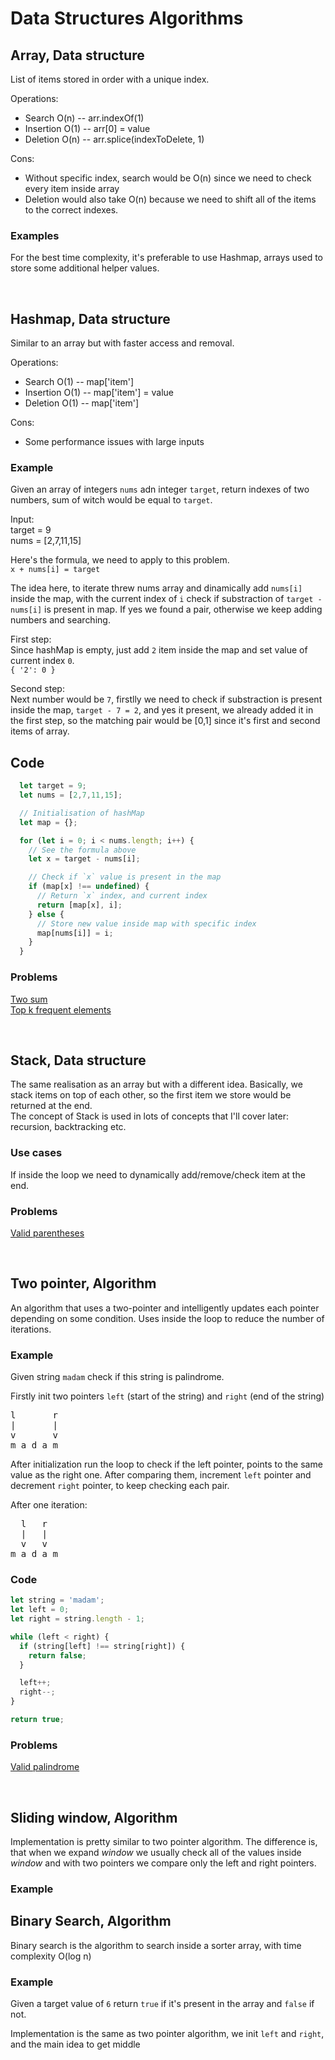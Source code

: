 # Data Structures Algorithms

## Array, Data structure <br>
List of items stored in order with a unique index.

Operations: <br>
* Search O(n) -- arr.indexOf(1) <br>
* Insertion O(1) -- arr[0] = value <br>
* Deletion O(n) -- arr.splice(indexToDelete, 1) <br>

Cons:
* Without specific index, search would be O(n) since we need to check every item inside array <br>
* Deletion would also take O(n) because we need to shift all of the items to the correct indexes.

### Examples
For the best time complexity, it's preferable to use Hashmap, arrays used to store some additional helper values.

<br>

## Hashmap, Data structure
Similar to an array but with faster access and removal. <br>

Operations: <br>
* Search O(1) -- map['item'] <br>
* Insertion O(1) -- map['item'] = value <br>
* Deletion O(1) -- map['item'] <br>

Cons:
* Some performance issues with large inputs <br>

### Example
Given an array of integers `nums` adn integer `target`, return indexes of two numbers, sum of witch would be equal to `target`.

Input:<br>
target = 9<br>
nums = [2,7,11,15]<br>

Here's the formula, we need to apply to this problem. <br>
`x + nums[i] = target`<br>

The idea here, to iterate threw nums array and dinamically add `nums[i]` inside the map, with the current index of `i` check if substraction of `target - nums[i]` is present in map. If yes we found a pair, otherwise we keep adding numbers and searching.<br>

First step: <br>
Since hashMap is empty, just add `2` item inside the map and set value of current index `0`. <br>
`{ '2': 0 }`  <br>

Second step: <br>
Next number would be `7`, firstlly we need to check if substraction is present inside the map, `target - 7 = 2`, and yes it present, we already added it in the first step, so the matching pair would be [0,1] since it's first and second items of array.

## Code
```js
  let target = 9;
  let nums = [2,7,11,15];

  // Initialisation of hashMap
  let map = {};

  for (let i = 0; i < nums.length; i++) {
    // See the formula above
    let x = target - nums[i];

    // Check if `x` value is present in the map
    if (map[x] !== undefined) {
      // Return `x` index, and current index
      return [map[x], i];
    } else {
      // Store new value inside map with specific index
      map[nums[i]] = i;
    }
  }
```

### Problems <br>
[Two sum](https://leetcode.com/problems/two-sum/) <br>
[Top k frequent elements](https://leetcode.com/problems/top-k-frequent-elements/)

<br>

## Stack, Data structure <br>

The same realisation as an array but with a different idea. Basically, we stack items on top of each other, so the first item we store would be returned at the end. <br>
The concept of Stack is used in lots of concepts that I'll cover later: recursion, backtracking etc.

### Use cases <br>
If inside the loop we need to dynamically add/remove/check item at the end.

### Problems <br>
[Valid parentheses](https://leetcode.com/problems/valid-parentheses/)

<br>

## Two pointer, Algorithm

An algorithm that uses a two-pointer and intelligently updates each pointer depending on some condition. Uses inside the loop to reduce the number of iterations.

### Example

Given string `madam` check if this string is palindrome.

Firstly init two pointers `left` (start of the string) and `right` (end of the string) <br>

<pre>
l       r 
|       | 
v       v 
m a d a m
</pre>

After initialization run the loop to check if the left pointer, points to the same value as the right one. After comparing them, increment `left` pointer and decrement `right` pointer, to keep checking each pair. <br>

After one iteration: <br>

<pre>
  l   r 
  |   | 
  v   v 
m a d a m
</pre>

### Code

```js
let string = 'madam';
let left = 0;
let right = string.length - 1;

while (left < right) {
  if (string[left] !== string[right]) {
    return false;
  }

  left++;
  right--;
}

return true;
```

### Problems <br>
[Valid palindrome](https://leetcode.com/problems/valid-palindrome/)

<br>


## Sliding window, Algorithm
Implementation is pretty similar to two pointer algorithm. The difference is, that when we expand *window* we usually check all of the values inside *window* and with two pointers we compare only the left and right pointers.

### Example


## Binary Search, Algorithm
Binary search is the algorithm to search inside a sorter array, with time complexity O(log n)

### Example
Given a target value of `6` return `true` if it's present in the array and `false` if not. <br>

Implementation is the same as two pointer algorithm, we init `left` and `right`, and the main idea to get middle





